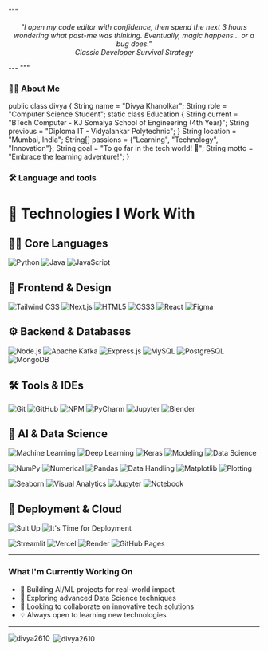 """
<div align="center">
<p><i>"I open my code editor with confidence, then spend the next 3 hours wondering what past-me was thinking. Eventually, magic happens... or a bug does."<br>
Classic Developer Survival Strategy</i></p>
</div>
---
"""
<h3 align="left">👩‍💻 About Me</h3>
public class divya {
    String name = &quot;Divya Khanolkar&quot;;
    String role = &quot;Computer Science Student&quot;;
    static class Education {
        String current = &quot;BTech Computer - KJ Somaiya School of Engineering (4th Year)&quot;;
        String previous = &quot;Diploma IT - Vidyalankar Polytechnic&quot;;
    }
    String location = &quot;Mumbai, India&quot;;
    String[] passions = {&quot;Learning&quot;, &quot;Technology&quot;, &quot;Innovation&quot;};
    String goal = &quot;To go far in the tech world! 🚀&quot;;
    String motto = &quot;Embrace the learning adventure!&quot;;
}



<h3 align="left">🛠 Language and tools</h3>

# 🧠 Technologies I Work With

## 👨‍💻 Core Languages
![Python](https://img.shields.io/badge/PYTHON-3776AB?style=for-the-badge&logo=python&logoColor=white)
![Java](https://img.shields.io/badge/JAVA-007396?style=for-the-badge&logo=java&logoColor=white)
![JavaScript](https://img.shields.io/badge/JAVASCRIPT-F7DF1E?style=for-the-badge&logo=javascript&logoColor=black)

## 🎨 Frontend & Design
![Tailwind CSS](https://img.shields.io/badge/TAILWIND_CSS-38B2AC?style=for-the-badge&logo=tailwind-css&logoColor=white)
![Next.js](https://img.shields.io/badge/NEXT.JS-000000?style=for-the-badge&logo=nextdotjs&logoColor=white)
![HTML5](https://img.shields.io/badge/HTML5-E34F26?style=for-the-badge&logo=html5&logoColor=white)
![CSS3](https://img.shields.io/badge/CSS3-1572B6?style=for-the-badge&logo=css3&logoColor=white)
![React](https://img.shields.io/badge/REACT-61DAFB?style=for-the-badge&logo=react&logoColor=black)
![Figma](https://img.shields.io/badge/FIGMA-F24E1E?style=for-the-badge&logo=figma&logoColor=white)

## ⚙️ Backend & Databases
![Node.js](https://img.shields.io/badge/NODE.JS-339933?style=for-the-badge&logo=nodedotjs&logoColor=white)
![Apache Kafka](https://img.shields.io/badge/APACHE_KAFKA-231F20?style=for-the-badge&logo=apache-kafka&logoColor=white)
![Express.js](https://img.shields.io/badge/EXPRESS.JS-000000?style=for-the-badge&logo=express&logoColor=white)
![MySQL](https://img.shields.io/badge/MYSQL-4479A1?style=for-the-badge&logo=mysql&logoColor=white)
![PostgreSQL](https://img.shields.io/badge/POSTGRESQL-336791?style=for-the-badge&logo=postgresql&logoColor=white)
![MongoDB](https://img.shields.io/badge/MONGODB-47A248?style=for-the-badge&logo=mongodb&logoColor=white)

## 🛠️ Tools & IDEs
![Git](https://img.shields.io/badge/GIT-F05032?style=for-the-badge&logo=git&logoColor=white)
![GitHub](https://img.shields.io/badge/GITHUB-181717?style=for-the-badge&logo=github&logoColor=white)
![NPM](https://img.shields.io/badge/NPM-CB3837?style=for-the-badge&logo=npm&logoColor=white)
![PyCharm](https://img.shields.io/badge/PYCHARM-000000?style=for-the-badge&logo=pycharm&logoColor=white)
![Jupyter](https://img.shields.io/badge/JUPYTER-F37626?style=for-the-badge&logo=jupyter&logoColor=white)
![Blender](https://img.shields.io/badge/BLENDER-F5792A?style=for-the-badge&logo=blender&logoColor=white)

## 🧠 AI & Data Science
![Machine Learning](https://img.shields.io/badge/MACHINE_LEARNING-FF6F00?style=for-the-badge&logo=tensorflow&logoColor=white)
![Deep Learning](https://img.shields.io/badge/DEEP_LEARNING-FF6F00?style=for-the-badge&logo=tensorflow&logoColor=white)
![Keras](https://img.shields.io/badge/KERAS-D00000?style=for-the-badge&logo=keras&logoColor=white)
![Modeling](https://img.shields.io/badge/MODELING-DC143C?style=for-the-badge&logo=anaconda&logoColor=white)
![Data Science](https://img.shields.io/badge/DATA_SCIENCE-4B0082?style=for-the-badge&logo=python&logoColor=white)

![NumPy](https://img.shields.io/badge/NUMPY-013243?style=for-the-badge&logo=numpy&logoColor=white)
![Numerical](https://img.shields.io/badge/NUMERICAL-008B8B?style=for-the-badge&logo=scipy&logoColor=white)
![Pandas](https://img.shields.io/badge/PANDAS-150458?style=for-the-badge&logo=pandas&logoColor=white)
![Data Handling](https://img.shields.io/badge/DATA_HANDLING-4B0082?style=for-the-badge&logo=python&logoColor=white)
![Matplotlib](https://img.shields.io/badge/MATPLOTLIB-11557C?style=for-the-badge&logo=python&logoColor=white)
![Plotting](https://img.shields.io/badge/PLOTTING-006400?style=for-the-badge&logo=plotly&logoColor=white)

![Seaborn](https://img.shields.io/badge/SEABORN-3776AB?style=for-the-badge&logo=python&logoColor=white)
![Visual Analytics](https://img.shields.io/badge/VISUAL_ANALYTICS-2F4F4F?style=for-the-badge&logo=tableau&logoColor=white)
![Jupyter](https://img.shields.io/badge/JUPYTER-F37626?style=for-the-badge&logo=jupyter&logoColor=white)
![Notebook](https://img.shields.io/badge/NOTEBOOK-FF8C00?style=for-the-badge&logo=jupyter&logoColor=white)

## 🚀 Deployment & Cloud
![Suit Up](https://img.shields.io/badge/SUIT_UP-FFD700?style=for-the-badge&logo=superman&logoColor=black)
![It's Time for Deployment](https://img.shields.io/badge/IT'S_TIME_FOR_DEPLOYMENT-FF4500?style=for-the-badge&logo=rocket&logoColor=white)

![Streamlit](https://img.shields.io/badge/STREAMLIT-FF4B4B?style=for-the-badge&logo=streamlit&logoColor=white)
![Vercel](https://img.shields.io/badge/VERCEL-000000?style=for-the-badge&logo=vercel&logoColor=white)
![Render](https://img.shields.io/badge/RENDER-46E3B7?style=for-the-badge&logo=render&logoColor=white)
![GitHub Pages](https://img.shields.io/badge/GITHUB_PAGES-222222?style=for-the-badge&logo=github-pages&logoColor=white)

---
<div>
<body class="p-4 md:p-8">
    <!-- Main container for the section -->
    <div class="bg-gray-800 text-white p-6 rounded-xl shadow-lg max-w-2xl mx-auto">
        <!-- Section Heading -->
        <h3 class="text-2xl font-bold mb-4">
            What I'm Currently Working On
        </h3>
        <!-- Unordered List for the bullet points -->
        <ul class="list-none space-y-3 p-0">
            <li class="flex items-start text-lg">
                <span class="mr-3 text-2xl">🔭</span>
                <span>Building AI/ML projects for real-world impact</span>
            </li>
            <li class="flex items-start text-lg">
                <span class="mr-3 text-2xl">🌱</span>
                <span>Exploring advanced Data Science techniques</span>
            </li>
            <li class="flex items-start text-lg">
                <span class="mr-3 text-2xl">👯</span>
                <span>Looking to collaborate on innovative tech solutions</span>
            </li>
            <li class="flex items-start text-lg">
                <span class="mr-3 text-2xl">💡</span>
                <span>Always open to learning new technologies</span>
            </li>
        </ul>
    </div>

---

<p><img align="left" src="https://github-readme-stats.vercel.app/api/top-langs?username=divya2610&show_icons=true&locale=en&layout=compact&theme=dark" alt="divya2610" /></p>

<p>&nbsp;<img align="center" src="https://github-readme-stats.vercel.app/api?username=divya2610&show_icons=true&locale=en&theme=dark" alt="divya2610" /></p>




</div>

###
